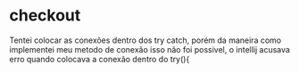 # checkout

Tentei colocar as conexões dentro dos try catch, porém da maneira como implementei meu metodo de conexão isso não foi possivel,
o intellij acusava erro quando colocava a conexão dentro do try(){
